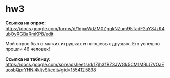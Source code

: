 # hw3

 **Ссылка на опрос:** <https://docs.google.com/forms/d/1dppWdZM0ZgqkNZum95TadF2aY8JzK4ubOyRGBaRmKP8/edit>
 
 Мой опрос был о мягких игрушках и плюшевых друзьях. Его успешно прошли 46 человек!
 
 **Ссылка на таблицу:** <https://docs.google.com/spreadsheets/d/1Zjh3fBZ3JWGk5CM1MRIJ7VOaEuosbQprYHNi4kljvSI/edit#gid=1554125898>
 
